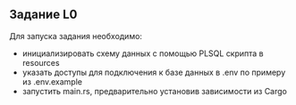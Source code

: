 ## Задание L0

Для запуска задания необходимо:

*  инициализировать схему данных с помощью PLSQL скрипта в resources
*  указать доступы для подключения к базе данных в .env по примеру из .env.example
*  запустить main.rs, предварительно установив зависимости из Cargo

